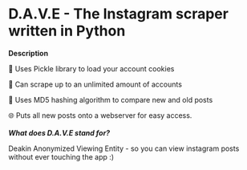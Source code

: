 # **D.A.V.E - The Instagram scraper written in Python**

**Description**

👤 Uses Pickle library to load your account cookies 

📲 Can scrape up to an unlimited amount of accounts

🔗 Uses MD5 hashing algorithm to compare new and old posts

🌐 Puts all new posts onto a webserver for easy access.  
<br>
***What does D.A.V.E stand for?***

Deakin Anonymized Viewing Entity - so you can view instagram posts without ever touching the app :)

